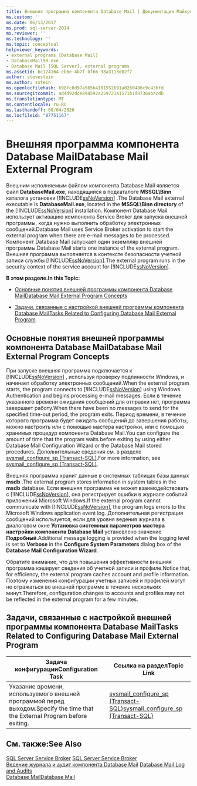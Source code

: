 ```yaml
---
title: Внешняя программа компонента Database Mail | Документация Майкрософт
ms.custom: ''
ms.date: 06/13/2017
ms.prod: sql-server-2014
ms.reviewer: ''
ms.technology: ''
ms.topic: conceptual
helpviewer_keywords:
- external programs [Database Mail]
- DatabaseMail90.exe
- Database Mail [SQL Server], external programs
ms.assetid: bc124164-eb6e-4b7f-bf66-98a3113d02f7
author: stevestein
ms.author: sstein
ms.openlocfilehash: 698fc8d97a565b4181552691a0260486c9c43bfd
ms.sourcegitcommit: ad4d92dce894592a259721a1571b1d8736abacdb
ms.translationtype: MT
ms.contentlocale: ru-RU
ms.lasthandoff: 08/04/2020
ms.locfileid: "87751167"
---
```

# <a name="database-mail-external-program"></a><span data-ttu-id="e93b2-102">Внешняя программа компонента Database Mail</span><span class="sxs-lookup"><span data-stu-id="e93b2-102">Database Mail External Program</span></span>
  <span data-ttu-id="e93b2-103">Внешним исполняемым файлом компонента Database Mail является файл **DatabaseMail.exe**, находящийся в подкаталоге **MSSQL\Binn** каталога установки [!INCLUDE[ssNoVersion](../../includes/ssnoversion-md.md)] .</span><span class="sxs-lookup"><span data-stu-id="e93b2-103">The Database Mail external executable is **DatabaseMail.exe**, located in the **MSSQL\Binn directory** of the [!INCLUDE[ssNoVersion](../../includes/ssnoversion-md.md)] installation.</span></span> <span data-ttu-id="e93b2-104">Компонент Database Mail использует активацию компонента Service Broker для запуска внешней программы, когда нужно выполнить обработку электронных сообщений.</span><span class="sxs-lookup"><span data-stu-id="e93b2-104">Database Mail uses Service Broker activation to start the external program when there are e-mail messages to be processed.</span></span> <span data-ttu-id="e93b2-105">Компонент Database Mail запускает один экземпляр внешней программы.</span><span class="sxs-lookup"><span data-stu-id="e93b2-105">Database Mail starts one instance of the external program.</span></span> <span data-ttu-id="e93b2-106">Внешняя программа выполняется в контексте безопасности учетной записи службы [!INCLUDE[ssNoVersion](../../includes/ssnoversion-md.md)].</span><span class="sxs-lookup"><span data-stu-id="e93b2-106">The external program runs in the security context of the service account for [!INCLUDE[ssNoVersion](../../includes/ssnoversion-md.md)].</span></span>  
  
 <span data-ttu-id="e93b2-107">**В этом разделе.**</span><span class="sxs-lookup"><span data-stu-id="e93b2-107">**In this Topic:**</span></span>  
  
-   [<span data-ttu-id="e93b2-108">Основные понятия внешней программы компонента Database Mail</span><span class="sxs-lookup"><span data-stu-id="e93b2-108">Database Mail External Program Concepts</span></span>](#ComponentsAndConcepts)  
  
-   [<span data-ttu-id="e93b2-109">Задачи, связанные с настройкой внешней программы компонента Database Mail</span><span class="sxs-lookup"><span data-stu-id="e93b2-109">Tasks Related to Configuring Database Mail External Program</span></span>](#RelatedTasks)  
  
##  <a name="database-mail-external-program-concepts"></a><a name="ComponentsAndConcepts"></a> <span data-ttu-id="e93b2-110">Основные понятия внешней программы компонента Database Mail</span><span class="sxs-lookup"><span data-stu-id="e93b2-110">Database Mail External Program Concepts</span></span>  
 <span data-ttu-id="e93b2-111">При запуске внешняя программа подключается к [!INCLUDE[ssNoVersion](../../includes/ssnoversion-md.md)] , используя проверку подлинности Windows, и начинает обработку электронных сообщений.</span><span class="sxs-lookup"><span data-stu-id="e93b2-111">When the external program starts, the program connects to [!INCLUDE[ssNoVersion](../../includes/ssnoversion-md.md)] using Windows Authentication and begins processing e-mail messages.</span></span> <span data-ttu-id="e93b2-112">Если в течение указанного времени ожидания сообщений для отправки нет, программа завершает работу.</span><span class="sxs-lookup"><span data-stu-id="e93b2-112">When there have been no messages to send for the specified time-out period, the program exits.</span></span> <span data-ttu-id="e93b2-113">Период времени, в течение которого программа будет ожидать сообщений до завершения работы, можно настроить или с помощью мастера настройки, или с помощью хранимых процедур компонента Database Mail.</span><span class="sxs-lookup"><span data-stu-id="e93b2-113">You can configure the amount of time that the program waits before exiting by using either Database Mail Configuration Wizard or the Database Mail stored procedures.</span></span> <span data-ttu-id="e93b2-114">Дополнительные сведения см. в разделе [sysmail_configure_sp (Transact-SQL)](/sql/relational-databases/system-stored-procedures/sysmail-configure-sp-transact-sql).</span><span class="sxs-lookup"><span data-stu-id="e93b2-114">For more information, see [sysmail_configure_sp &#40;Transact-SQL&#41;](/sql/relational-databases/system-stored-procedures/sysmail-configure-sp-transact-sql).</span></span>  
  
 <span data-ttu-id="e93b2-115">Внешняя программа хранит данные в системных таблицах базы данных **msdb** .</span><span class="sxs-lookup"><span data-stu-id="e93b2-115">The external program stores information in system tables in the **msdb** database.</span></span> <span data-ttu-id="e93b2-116">Если внешняя программа не может взаимодействовать с [!INCLUDE[ssNoVersion](../../includes/ssnoversion-md.md)], она регистрирует ошибки в журнале событий приложений Microsoft Windows.</span><span class="sxs-lookup"><span data-stu-id="e93b2-116">If the external program cannot communicate with [!INCLUDE[ssNoVersion](../../includes/ssnoversion-md.md)], the program logs errors to the Microsoft Windows application event log.</span></span> <span data-ttu-id="e93b2-117">Дополнительная регистрация сообщений используется, если для уровня ведения журнала в диалоговом окне **Установка системных параметров** **мастера настройки компонента Database Mail** установлено значение **Подробный**.</span><span class="sxs-lookup"><span data-stu-id="e93b2-117">Additional message logging is provided when the logging level is set to **Verbose** in the **Configure System Parameters** dialog box of the **Database Mail Configuration Wizard**.</span></span>  
  
 <span data-ttu-id="e93b2-118">Обратите внимание, что для повышения эффективности внешняя программа кэширует сведения об учетной записи и профиле.</span><span class="sxs-lookup"><span data-stu-id="e93b2-118">Notice that, for efficiency, the external program caches account and profile information.</span></span> <span data-ttu-id="e93b2-119">Поэтому изменения конфигурации учетных записей и профилей могут не отражаться во внешней программе в течение нескольких минут.</span><span class="sxs-lookup"><span data-stu-id="e93b2-119">Therefore, configuration changes to accounts and profiles may not be reflected in the external program for a few minutes.</span></span>  
  
##  <a name="tasks-related-to-configuring-database-mail-external-program"></a><a name="RelatedTasks"></a> <span data-ttu-id="e93b2-120">Задачи, связанные с настройкой внешней программы компонента Database Mail</span><span class="sxs-lookup"><span data-stu-id="e93b2-120">Tasks Related to Configuring Database Mail External Program</span></span>  
  
|<span data-ttu-id="e93b2-121">Задача конфигурации</span><span class="sxs-lookup"><span data-stu-id="e93b2-121">Configuration Task</span></span>|<span data-ttu-id="e93b2-122">Ссылка на раздел</span><span class="sxs-lookup"><span data-stu-id="e93b2-122">Topic Link</span></span>|  
|------------------------|----------------|  
|<span data-ttu-id="e93b2-123">Указание времени, используемого внешней программой перед выходом.</span><span class="sxs-lookup"><span data-stu-id="e93b2-123">Specify the time that the External Program before exiting.</span></span>|[<span data-ttu-id="e93b2-124">sysmail_configure_sp (Transact-SQL)</span><span class="sxs-lookup"><span data-stu-id="e93b2-124">sysmail_configure_sp &#40;Transact-SQL&#41;</span></span>](/sql/relational-databases/system-stored-procedures/sysmail-configure-sp-transact-sql)|  
  
## <a name="see-also"></a><span data-ttu-id="e93b2-125">См. также:</span><span class="sxs-lookup"><span data-stu-id="e93b2-125">See Also</span></span>  
 <span data-ttu-id="e93b2-126">[SQL Server Service Broker](../../database-engine/configure-windows/sql-server-service-broker.md) </span><span class="sxs-lookup"><span data-stu-id="e93b2-126">[SQL Server Service Broker](../../database-engine/configure-windows/sql-server-service-broker.md) </span></span>  
 <span data-ttu-id="e93b2-127">[Ведение журнала и аудит компонента Database Mail](database-mail-log-and-audits.md) </span><span class="sxs-lookup"><span data-stu-id="e93b2-127">[Database Mail Log and Audits](database-mail-log-and-audits.md) </span></span>  
 [<span data-ttu-id="e93b2-128">Database Mail</span><span class="sxs-lookup"><span data-stu-id="e93b2-128">Database Mail</span></span>](database-mail.md)  
  
  

